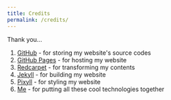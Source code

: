 ```yaml
---
title: Credits
permalink: /credits/
---
```


Thank you...

1. [GitHub](https://github.com/) - for storing my website's source codes
2. [GitHub Pages](https://pages.github.com/) - for hosting my website
3. [Redcarpet](https://github.com/vmg/redcarpet) - for transforming my contents
3. [Jekyll](http://jekyllrb.com/) - for building my website
4. [Pixyll](https://github.com/johnotander/pixyll) - for styling my website
5. [Me]({{site.baseurl}}/about) - for putting all these cool technologies together
